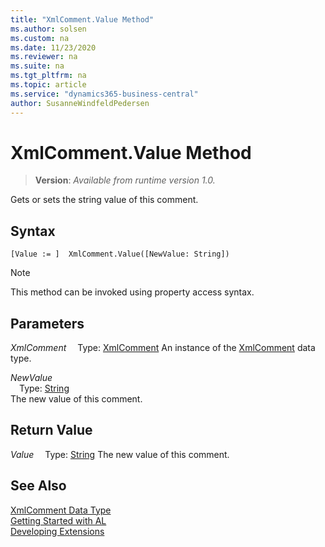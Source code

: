 ```yaml
---
title: "XmlComment.Value Method"
ms.author: solsen
ms.custom: na
ms.date: 11/23/2020
ms.reviewer: na
ms.suite: na
ms.tgt_pltfrm: na
ms.topic: article
ms.service: "dynamics365-business-central"
author: SusanneWindfeldPedersen
---
```

[//]: # (START>DO_NOT_EDIT)
[//]: # (IMPORTANT:Do not edit any of the content between here and the END>DO_NOT_EDIT.)
[//]: # (Any modifications should be made in the .xml files in the ModernDev repo.)
# XmlComment.Value Method
> **Version**: _Available from runtime version 1.0._

Gets or sets the string value of this comment.


## Syntax
```
[Value := ]  XmlComment.Value([NewValue: String])
```
> [!NOTE]
> This method can be invoked using property access syntax.
## Parameters
*XmlComment*
&emsp;Type: [XmlComment](xmlcomment-data-type.md)
An instance of the [XmlComment](xmlcomment-data-type.md) data type.

*NewValue*  
&emsp;Type: [String](../string/string-data-type.md)  
The new value of this comment.  


## Return Value
*Value*
&emsp;Type: [String](../string/string-data-type.md)
The new value of this comment.


[//]: # (IMPORTANT: END>DO_NOT_EDIT)
## See Also
[XmlComment Data Type](xmlcomment-data-type.md)  
[Getting Started with AL](../../devenv-get-started.md)  
[Developing Extensions](../../devenv-dev-overview.md)